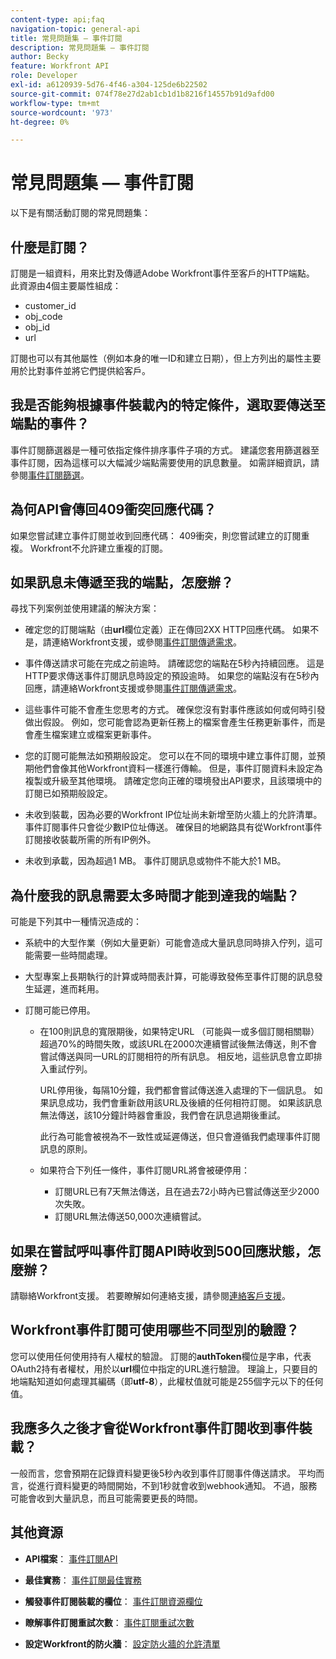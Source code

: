 ```yaml
---
content-type: api;faq
navigation-topic: general-api
title: 常見問題集 — 事件訂閱
description: 常見問題集 — 事件訂閱
author: Becky
feature: Workfront API
role: Developer
exl-id: a6120939-5d76-4f46-a304-125de6b22502
source-git-commit: 074f78e27d2ab1cb1d1b8216f14557b91d9afd00
workflow-type: tm+mt
source-wordcount: '973'
ht-degree: 0%

---
```


# 常見問題集 — 事件訂閱

<!--
{{highlighted-preview}}
-->

以下是有關活動訂閱的常見問題集：

## 什麼是訂閱？

訂閱是一組資料，用來比對及傳遞Adobe Workfront事件至客戶的HTTP端點。 此資源由4個主要屬性組成：

* customer_id
* obj_code
* obj_id
* url

訂閱也可以有其他屬性（例如本身的唯一ID和建立日期），但上方列出的屬性主要用於比對事件並將它們提供給客戶。

## 我是否能夠根據事件裝載內的特定條件，選取要傳送至端點的事件？

事件訂閱篩選器是一種可依指定條件排序事件子項的方式。 建議您套用篩選器至事件訂閱，因為這樣可以大幅減少端點需要使用的訊息數量。 如需詳細資訊，請參閱[事件訂閱篩選](../../wf-api/general/event-subs-api.md#event)。

## 為何API會傳回409衝突回應代碼？

如果您嘗試建立事件訂閱並收到回應代碼： 409衝突，則您嘗試建立的訂閱重複。 Workfront不允許建立重複的訂閱。

## 如果訊息未傳遞至我的端點，怎麼辦？

尋找下列案例並使用建議的解決方案：

* 確定您的訂閱端點（由&#x200B;**url**&#x200B;欄位定義）正在傳回2XX HTTP回應代碼。 如果不是，請連絡Workfront支援，或參閱[事件訂閱傳遞需求](../../wf-api/general/setup-event-sub-endpoint.md)。

* 事件傳送請求可能在完成之前逾時。 請確認您的端點在5秒內持續回應。 這是HTTP要求傳送事件訂閱訊息時設定的預設逾時。 如果您的端點沒有在5秒內回應，請連絡Workfront支援或參閱[事件訂閱傳遞需求](../../wf-api/general/setup-event-sub-endpoint.md)。
* 這些事件可能不會產生您思考的方式。 確保您沒有對事件應該如何或何時引發做出假設。 例如，您可能會認為更新任務上的檔案會產生任務更新事件，而是會產生檔案建立或檔案更新事件。
* 您的訂閱可能無法如預期般設定。 您可以在不同的環境中建立事件訂閱，並預期他們會像其他Workfront資料一樣進行傳輸。 但是，事件訂閱資料未設定為複製或升級至其他環境。 請確定您向正確的環境發出API要求，且該環境中的訂閱已如預期般設定。
* 未收到裝載，因為必要的Workfront IP位址尚未新增至防火牆上的允許清單。 事件訂閱事件只會從少數IP位址傳送。 確保目的地網路具有從Workfront事件訂閱接收裝載所需的所有IP例外。
* 未收到承載，因為超過1 MB。 事件訂閱訊息或物件不能大於1 MB。

## 為什麼我的訊息需要太多時間才能到達我的端點？

可能是下列其中一種情況造成的：

* 系統中的大型作業（例如大量更新）可能會造成大量訊息同時排入佇列，這可能需要一些時間處理。
* 大型專案上長期執行的計算或時間表計算，可能導致發佈至事件訂閱的訊息發生延遲，進而耗用。
* 訂閱可能已停用。

   * 在100則訊息的寬限期後，如果特定URL （可能與一或多個訂閱相關聯）超過70%的時間失敗，或該URL在2000次連續嘗試後無法傳送，則不會嘗試傳送與同一URL的訂閱相符的所有訊息。 相反地，這些訊息會立即排入重試佇列。

     URL停用後，每隔10分鐘，我們都會嘗試傳送進入處理的下一個訊息。 如果訊息成功，我們會重新啟用該URL及後續的任何相符訂閱。 如果該訊息無法傳送，該10分鐘計時器會重設，我們會在訊息過期後重試。

     此行為可能會被視為不一致性或延遲傳送，但只會遵循我們處理事件訂閱訊息的原則。

   * 如果符合下列任一條件，事件訂閱URL將會被硬停用：

      * 訂閱URL已有7天無法傳送，且在過去72小時內已嘗試傳送至少2000次失敗。
      * 訂閱URL無法傳送50,000次連續嘗試。

## 如果在嘗試呼叫事件訂閱API時收到500回應狀態，怎麼辦？

請聯絡Workfront支援。 若要瞭解如何連絡支援，請參閱[連絡客戶支援](../../workfront-basics/tips-tricks-and-troubleshooting/contact-customer-support.md)。

## Workfront事件訂閱可使用哪些不同型別的驗證？

您可以使用任何使用持有人權杖的驗證。 訂閱的&#x200B;**authToken**&#x200B;欄位是字串，代表OAuth2持有者權杖，用於以&#x200B;**url**&#x200B;欄位中指定的URL進行驗證。 理論上，只要目的地端點知道如何處理其編碼（即&#x200B;**utf-8**），此權杖值就可能是255個字元以下的任何值。

## 我應多久之後才會從Workfront事件訂閱收到事件裝載？

一般而言，您會預期在記錄資料變更後5秒內收到事件訂閱事件傳送請求。 平均而言，從進行資料變更的時間開始，不到1秒就會收到webhook通知。 不過，服務可能會收到大量訊息，而且可能需要更長的時間。

## 其他資源

* **API檔案**： [事件訂閱API](../../wf-api/general/event-subs-api.md)

* **最佳實務**： [事件訂閱最佳實務](../../wf-api/general/event-sub-best-practice.md)

* **觸發事件訂閱裝載的欄位**： [事件訂閱資源欄位](../../wf-api/api/event-sub-resource-fields.md)

* **瞭解事件訂閱重試次數**： [事件訂閱重試次數](../../wf-api/api/event-sub-retries.md)

* **設定Workfront的防火牆**： [設定防火牆的允許清單](../../administration-and-setup/get-started-wf-administration/configure-your-firewall.md)

